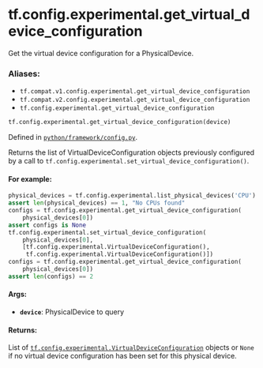 <div itemscope itemtype="http://developers.google.com/ReferenceObject">
<meta itemprop="name" content="tf.config.experimental.get_virtual_device_configuration" />
<meta itemprop="path" content="Stable" />
</div>

# tf.config.experimental.get_virtual_device_configuration

Get the virtual device configuration for a PhysicalDevice.

### Aliases:

* `tf.compat.v1.config.experimental.get_virtual_device_configuration`
* `tf.compat.v2.config.experimental.get_virtual_device_configuration`
* `tf.config.experimental.get_virtual_device_configuration`

``` python
tf.config.experimental.get_virtual_device_configuration(device)
```



Defined in [`python/framework/config.py`](/code/stable/tensorflow/python/framework/config.py).

<!-- Placeholder for "Used in" -->

Returns the list of VirtualDeviceConfiguration objects previously configured
by a call to `tf.config.experimental.set_virtual_device_configuration()`.

#### For example:



```python
physical_devices = tf.config.experimental.list_physical_devices('CPU')
assert len(physical_devices) == 1, "No CPUs found"
configs = tf.config.experimental.get_virtual_device_configuration(
    physical_devices[0])
assert configs is None
tf.config.experimental.set_virtual_device_configuration(
    physical_devices[0],
    [tf.config.experimental.VirtualDeviceConfiguration(),
     tf.config.experimental.VirtualDeviceConfiguration()])
configs = tf.config.experimental.get_virtual_device_configuration(
    physical_devices[0])
assert len(configs) == 2
```

#### Args:


* <b>`device`</b>: PhysicalDevice to query


#### Returns:

List of <a href="../../../tf/config/experimental/VirtualDeviceConfiguration.md"><code>tf.config.experimental.VirtualDeviceConfiguration</code></a> objects or
`None` if no virtual device configuration has been set for this physical
device.

